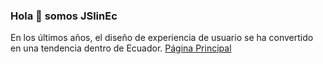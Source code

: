 ### Hola 👋 somos **JSlinEc**
En los últimos años, el diseño de experiencia de usuario se ha convertido en una tendencia dentro de Ecuador.
[Página Principal](https://jslinec.github.io)

